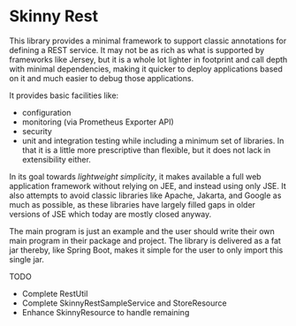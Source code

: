 # Skinny Rest

This library provides a minimal framework to support classic annotations 
for defining a REST service. It may not be as rich as what is supported by 
frameworks like Jersey, but it is a whole lot lighter in footprint and 
call depth with minimal dependencies, making it quicker to deploy 
applications based on it and much easier to debug those applications.

It provides basic facilities like:
- configuration
- monitoring (via Prometheus Exporter API)
- security
- unit and integration testing
while including a minimum set of libraries.
In that it is a little more prescriptive than flexible, but 
it does not lack in extensibility either.

In its goal towards *lightweight simplicity*, it makes 
available a full web application framework without 
relying on JEE, and instead using only JSE.
It also attempts to avoid classic libraries like 
Apache, Jakarta, and Google as much as possible, as 
these libraries have largely filled gaps in older 
versions of JSE which today are mostly closed anyway.

The main program is just an example and the user should 
write their own main program in their package and project.
The library is delivered as a fat jar thereby, like Spring Boot, 
makes it simple for the user to only import this single jar.

TODO
- Complete RestUtil
- Complete SkinnyRestSampleService and StoreResource
- Enhance SkinnyResource to handle remaining


